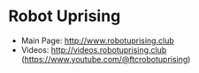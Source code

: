 # Robot Uprising

* Main Page: <http://www.robotuprising.club>
* Videos: <http://videos.robotuprising.club> (<https://www.youtube.com/@ftcrobotuprising>)

